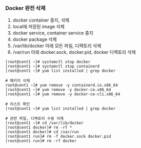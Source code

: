 ### Docker 완전 삭제
1. docker container 중지, 삭제
2. local에 저장된 image 삭제
3. docker service, container service 중지
4. docker package 삭제
5. /var/lib/docker 아래 모든 파일, 디렉토리 삭제
6. /var/run 아래 docker.sock, docker.pid, docker 디렉토리 삭제
```
[root@cent1 ~]# systemctl stop docker
[root@cent1 ~]# systemctl stop containerd
[root@cent1 ~]# yum list installed | grep docker

# 패키지 삭제
root@cent1 ~]# yum remove -y containerd.io.x86_64
[root@cent1 ~]# yum remove -y docker-ce.x86_64
[root@cent1 ~]# yum remove -y docker-ce-cli.x86_64

# 리스트 확인
[root@cent1 ~]# yum list installed | grep docker

# 관련 파일, 디렉토리 수동 삭제
[root@cent1 ~]# cd /var/lib/docker
[root@cent1 docker]# rm -rf *
[root@cent1 docker]# cd /var/run
[root@cent1 run]# rm -f docker.sock docker.pid
[root@cent1 run]# rm -rf docker
```
